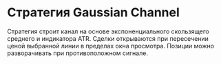 # Стратегия Gaussian Channel

Стратегия строит канал на основе экспоненциального скользящего среднего и индикатора ATR. Сделки открываются при пересечении ценой выбранной линии в пределах окна просмотра. Позиции можно разворачивать при противоположном сигнале.
